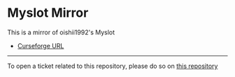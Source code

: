 # Myslot Mirror

This is a mirror of oishii1992's Myslot

- [Curseforge URL](https://www.curseforge.com/wow/addons/myslot)

----

To open a ticket related to this repository, please do so on [this repository](https://github.com/curseforge-mirror/.github)